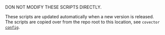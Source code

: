 DON NOT MODIFY THESE SCRIPTS DIRECTLY.

These scripts are updated automatically when a new version is released.
The scripts are copied over from the repo root to this location, see `covector` [`config`](../../../.changes/config.json).
